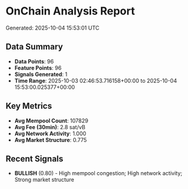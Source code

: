 # OnChain Analysis Report
Generated: 2025-10-04 15:53:01 UTC

## Data Summary
- **Data Points**: 96
- **Feature Points**: 96
- **Signals Generated**: 1
- **Time Range**: 2025-10-03 02:46:53.716158+00:00 to 2025-10-04 15:53:00.025377+00:00

## Key Metrics
- **Avg Mempool Count**: 107829
- **Avg Fee (30min)**: 2.8 sat/vB
- **Avg Network Activity**: 1.000
- **Avg Market Structure**: 0.775

## Recent Signals
- **BULLISH** (0.80) - High mempool congestion; High network activity; Strong market structure
